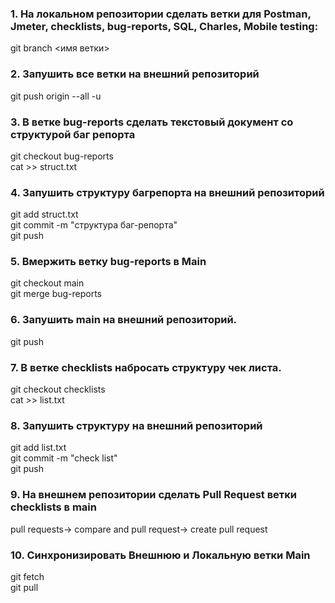 ### 1. На локальном репозитории сделать ветки для Postman, Jmeter, checklists, bug-reports, SQL, Charles, Mobile testing:</br>
git branch <имя ветки></br>
### 2. Запушить все ветки на внешний репозиторий</br>
git push origin --all -u</br>
### 3. В ветке bug-reports сделать текстовый документ со структурой баг репорта</br>
git checkout bug-reports</br>
cat >> struct.txt</br>
### 4. Запушить структуру багрепорта на внешний репозиторий</br>
git add struct.txt</br>
git commit -m "структура баг-репорта"</br>
git push</br>
### 5. Вмержить ветку bug-reports в Main</br>
git checkout main</br>
git merge bug-reports</br>
### 6. Запушить main на внешний репозиторий.</br>
git push</br>
### 7. В ветке checklists набросать структуру чек листа.</br>
git checkout checklists</br>
cat >> list.txt</br>
### 8. Запушить структуру на внешний репозиторий</br>
git add list.txt</br>
git commit -m "check list"</br>
git push</br>
### 9. На внешнем репозитории сделать Pull Request ветки checklists в main</br>
pull requests-> compare and pull request-> create pull request</br>
### 10. Синхронизировать Внешнюю и Локальную ветки Main</br>
git fetch</br>
git pull</br>


